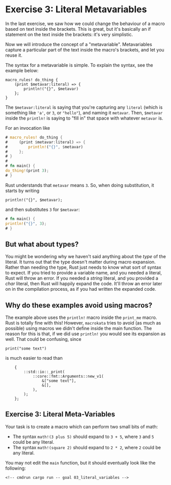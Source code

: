 # Exercise 3: Literal Metavariables

In the last exercise, we saw how we could change the behaviour of
a macro based on text inside the brackets. This is great, but it's
basically an if statement on the text inside the brackets: it's
very simplistic.

Now we will introduce the concept of a "metavariable". Metavariables capture a
particular part of the text inside the macro's brackets, and let you reuse it.

The syntax for a metavariable is simple. To explain the syntax, see the example
below:

```rust,ignore
macro_rules! do_thing {
    (print $metavar:literal) => {
        println!("{}", $metavar)
    };
}
```

The `$metavar:literal` is saying that you're capturing any `literal` (which is
something like `'a'`, or `3`, or `"hello"`), and naming it `metavar`. Then,
`$metavar` inside the `println!` is saying to "fill in" that space with whatever
`metavar` is.

For an invocation like

```rust
# macro_rules! do_thing {
#     (print $metavar:literal) => {
#         println!("{}", $metavar)
#     };
# }
#
# fn main() {
do_thing!(print 3);
# }
```

Rust understands that `metavar` means `3`. So, when doing substitution,
it starts by writing

```rust,ignore
println!("{}", $metavar);
```

and then substitutes `3` for `$metavar`:

``` rust
# fn main() {
println!("{}", 3);
# }
```

## But what about types?

You might be wondering why we haven't said anything about the *type* of the
literal. It turns out that the type doesn't matter during macro expansion. Rather
than needing the type, Rust just needs to know what sort of syntax to expect. If
you tried to provide a variable name, and you needed a literal, Rust will throw
an error. If you needed a *string* literal, and you provided a *char* literal,
then Rust will happily expand the code. It'll throw an error later on in the
compilation process, as if you had written the expanded code.

## Why do these examples avoid using macros?

The example above uses the `println!` macro inside the `print_me`
macro. Rust is totally fine with this! However, `macrokata` tries
to avoid (as much as possible) using macros we didn't define inside
the main function. The reason for this is that, if we did use `println!`
you would see its expansion as well. That could be confusing, since

```rust,ignore
print("some text")
```

is much easier to read than

```rust,ignore
    {
        ::std::io::_print(
            ::core::fmt::Arguments::new_v1(
                &["some text"],
                &[],
            ),
        );
    };

```

## Exercise 3: Literal Meta-Variables

Your task is to create a macro which can perform two small bits of math:

 - The syntax `math!(3 plus 5)` should expand to `3 + 5`, where `3` and `5`
   could be any literal.
 - The syntax `math!(square 2)` should expand to `2 * 2`, where `2` could be any
   literal.

You may not edit the `main` function, but it should eventually look like the
following:

<!-- If you can see this text, it means you're not looking at the book.   -->
<!-- Run the cargo command below (without `cmdrun`) to see the real code. -->
```rust,ignore
<!-- cmdrun cargo run -- goal 03_literal_variables -->
```
